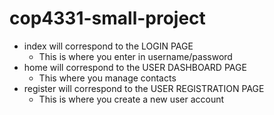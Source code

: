 # cop4331-small-project

* index will correspond to the LOGIN PAGE
  * This is where you enter in username/password
* home will correspond to the USER DASHBOARD PAGE
  * This where you manage contacts
* register will correspond to the USER REGISTRATION PAGE
  * This is where you create a new user account
